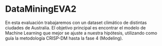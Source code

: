 # DataMiningEVA2
En esta evaluación trabajaremos con un dataset climático de distintas ciudades de Australia. El objetivo principal es encontrar el modelo de Machine Learning que mejor se ajuste a nuestra hipótesis, utilizando como guía la metodología CRISP-DM hasta la fase 4 (Modeling).
